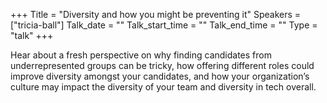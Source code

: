 +++
Title = "Diversity and how you might be preventing it"
Speakers = ["tricia-ball"]
Talk_date = ""
Talk_start_time = ""
Talk_end_time = ""
Type = "talk"
+++

Hear about a fresh perspective on why finding candidates from underrepresented groups can be tricky, how offering different roles could improve diversity amongst your candidates, and how your organization’s culture may impact the diversity of your team and diversity in tech overall.
